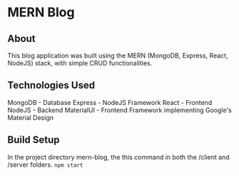 # MERN Blog
## About 
This blog application was built using the MERN (MongoDB, Express, React, NodeJS) stack, with simple CRUD functionalities.

## Technologies Used
MongoDB - Database
Express - NodeJS Framework
React - Frontend
NodeJS - Backend
MaterialUI - Frontend Framework implementing Google's Material Design

## Build Setup
In the project directory mern-blog, the this command in both the /client and /server folders.
`
npm start
`





